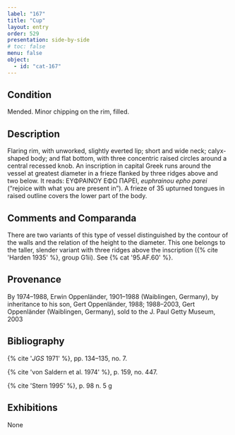 ```yaml
---
label: "167"
title: "Cup"
layout: entry
order: 529
presentation: side-by-side
# toc: false
menu: false
object:
  - id: "cat-167"
---
```


## Condition

Mended. Minor chipping on the rim, filled.

## Description

Flaring rim, with unworked, slightly everted lip; short and wide neck; calyx-shaped body; and flat bottom, with three concentric raised circles around a central recessed knob. An inscription in capital Greek runs around the vessel at greatest diameter in a frieze flanked by three ridges above and two below. It reads: ΕΥΦΡΑΙΝΟΥ ΕΦΩ ΠΑΡΕΙ, *euphrainou epho parei* (“rejoice with what you are present in”). A frieze of 35 upturned tongues in raised outline covers the lower part of the body.

## Comments and Comparanda

There are two variants of this type of vessel distinguished by the contour of the walls and the relation of the height to the diameter. This one belongs to the taller, slender variant with three ridges above the inscription ({% cite 'Harden 1935' %}, group G1ii). See {% cat '95.AF.60' %}.

## Provenance

By 1974–1988, Erwin Oppenländer, 1901–1988 (Waiblingen, Germany), by inheritance to his son, Gert Oppenländer, 1988; 1988–2003, Gert Oppenländer (Waiblingen, Germany), sold to the J. Paul Getty Museum, 2003

## Bibliography

{% cite '*JGS* 1971' %}, pp. 134–135, no. 7.

{% cite 'von Saldern et al. 1974' %}, p. 159, no. 447.

{% cite 'Stern 1995' %}, p. 98 n. 5 g

## Exhibitions

None